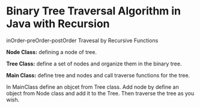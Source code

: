 # Binary Tree Traversal Algorithm in Java with Recursion
inOrder-preOrder-postOrder Travesal by Recursive Functions

**Node Class:** defining a node of tree.

**Tree Class:** define a set of nodes and organize them in the binary tree.

**Main Class:** define tree and nodes and call traverse functions for the tree.


In MainClass define an objcet from Tree class.
Add node by define an object from Node class and add it to the Tree.
Then traverse the tree as you wish.
